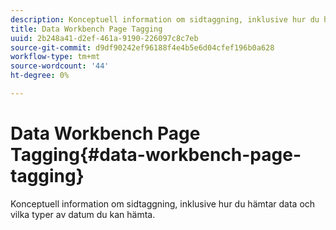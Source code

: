 ```yaml
---
description: Konceptuell information om sidtaggning, inklusive hur du hämtar data och vilka typer av datum du kan hämta.
title: Data Workbench Page Tagging
uuid: 2b248a41-d2ef-461a-9190-226097c8c7eb
source-git-commit: d9df90242ef96188f4e4b5e6d04cfef196b0a628
workflow-type: tm+mt
source-wordcount: '44'
ht-degree: 0%

---
```



# Data Workbench Page Tagging{#data-workbench-page-tagging}

Konceptuell information om sidtaggning, inklusive hur du hämtar data och vilka typer av datum du kan hämta.

